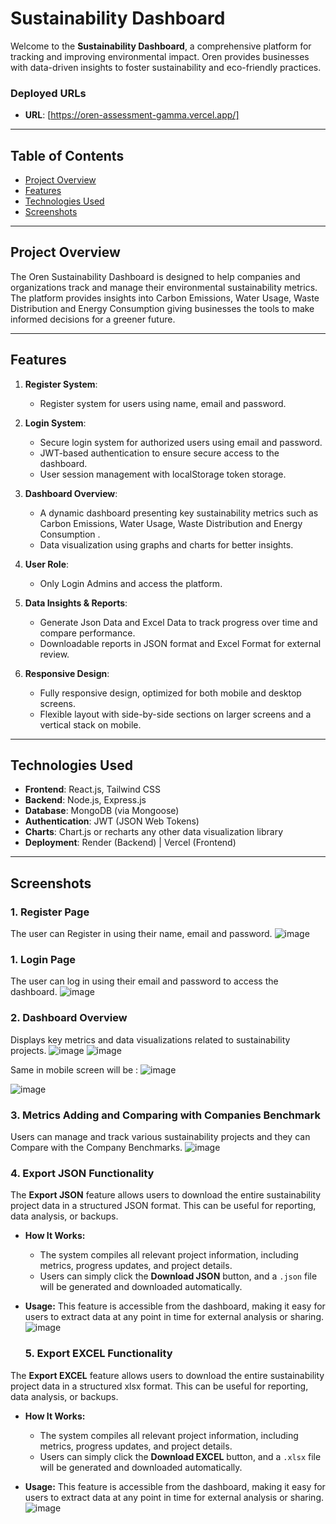# Sustainability Dashboard

Welcome to the **Sustainability Dashboard**, a comprehensive platform for tracking and improving environmental impact. Oren provides businesses with data-driven insights to foster sustainability and eco-friendly practices.

### Deployed URLs

- **URL**: [https://oren-assessment-gamma.vercel.app/]

---

## Table of Contents

- [Project Overview](#project-overview)
- [Features](#features)
- [Technologies Used](#technologies-used)
- [Screenshots](#screenshots)


---

## Project Overview

The Oren Sustainability Dashboard is designed to help companies and organizations track and manage their environmental sustainability metrics. The platform provides insights into Carbon Emissions, Water Usage, Waste Distribution and Energy Consumption giving businesses the tools to make informed decisions for a greener future.

---

## Features
1. **Register System**:
   - Register system for users using name, email and password.
 
2. **Login System**:
   - Secure login system for authorized users using email and password.
   - JWT-based authentication to ensure secure access to the dashboard.
   - User session management with localStorage token storage.

2. **Dashboard Overview**:
   - A dynamic dashboard presenting key sustainability metrics such as Carbon Emissions, Water Usage, Waste Distribution and Energy Consumption .
   - Data visualization using graphs and charts for better insights.

3. **User Role**:
   - Only Login Admins and access the platform.

4. **Data Insights & Reports**:
   - Generate Json Data and Excel Data to track progress over time and compare performance.
   - Downloadable reports in JSON format and Excel Format for external review.

5. **Responsive Design**:
   - Fully responsive design, optimized for both mobile and desktop screens.
   - Flexible layout with side-by-side sections on larger screens and a vertical stack on mobile.

---

## Technologies Used

- **Frontend**: React.js, Tailwind CSS
- **Backend**: Node.js, Express.js
- **Database**: MongoDB (via Mongoose)
- **Authentication**: JWT (JSON Web Tokens)
- **Charts**: Chart.js or recharts any other data visualization library
- **Deployment**: Render (Backend) | Vercel (Frontend)

---

## Screenshots

### 1. **Register Page**
The user can Register in using their name, email and password.
 ![image](https://github.com/user-attachments/assets/14ed9201-a825-4623-8289-91b97f1ef2c0)
 

### 1. **Login Page**
The user can log in using their email and password to access the dashboard.
![image](https://github.com/user-attachments/assets/cf432c2b-12ca-48b8-8857-5b4399b165ad)

### 2. **Dashboard Overview**
Displays key metrics and data visualizations related to sustainability projects.
![image](https://github.com/user-attachments/assets/31004de8-266d-41e9-a93e-915a68722a07)
![image](https://github.com/user-attachments/assets/0c74d45a-88fb-403d-b37f-6479490a7694)



Same in mobile screen will be :
![image](https://github.com/user-attachments/assets/39e0f63c-44a5-40a1-82ea-4da47b215d5a)



![image](https://github.com/user-attachments/assets/e4d3d992-c457-4037-9f10-e122652c44bd)



### 3. **Metrics Adding and Comparing with Companies Benchmark**
Users can manage and track various sustainability projects and they can Compare with the Company Benchmarks.
![image](https://github.com/user-attachments/assets/9d878742-b3b7-481e-abda-b435cb01452f)


### 4.  **Export JSON Functionality**

The **Export JSON** feature allows users to download the entire sustainability project data in a structured JSON format. This can be useful for reporting, data analysis, or backups. 

- **How It Works:**
  - The system compiles all relevant project information, including metrics, progress updates, and project details.
  - Users can simply click the **Download JSON** button, and a `.json` file will be generated and downloaded automatically.
  
- **Usage:**
  This feature is accessible from the dashboard, making it easy for users to extract data at any point in time for external analysis or sharing.
  ![image](https://github.com/user-attachments/assets/0de29777-3580-419f-80f6-e4ce72401498)



  ### 5.  **Export EXCEL Functionality**

The **Export EXCEL** feature allows users to download the entire sustainability project data in a structured xlsx format. This can be useful for reporting, data analysis, or backups. 

- **How It Works:**
  - The system compiles all relevant project information, including metrics, progress updates, and project details.
  - Users can simply click the **Download EXCEL** button, and a `.xlsx` file will be generated and downloaded automatically.
  
- **Usage:**
  This feature is accessible from the dashboard, making it easy for users to extract data at any point in time for external analysis or sharing.
  ![image](https://github.com/user-attachments/assets/d0d2b201-7226-4e35-b34b-f44a794daefb)






